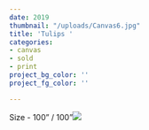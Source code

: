 ```yaml
---
date: 2019
thumbnail: "/uploads/Canvas6.jpg"
title: 'Tulips '
categories:
- canvas
- sold
- print
project_bg_color: ''
project_fg_color: ''

---
```

Size - 100” / 100”![](https://scontent-amt2-1.xx.fbcdn.net/v/t1.15752-9/s2048x2048/64814636_727932960960626_6538388693642641408_n.jpg?_nc_cat=100&_nc_oc=AQnOF_lAgSzXxA9ybANfEt0w0IrRUsQFZUdx1WasXniCeLTQFDvExjifyNWn-tdhL0E&_nc_ht=scontent-amt2-1.xx&oh=c7b2690978431be2f9fec9e1f3085e12&oe=5DB6CDA0)
